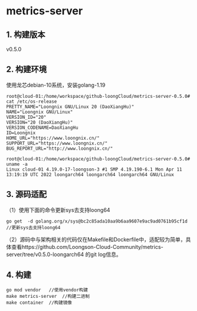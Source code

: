 # metrics-server

## 1. 构建版本
v0.5.0

## 2. 构建环境
使用龙芯debian-10系统，安装golang-1.19
```
root@cloud-01:/home/workspace/github-loongCloud/metrics-server-0.5.0# cat /etc/os-release 
PRETTY_NAME="Loongnix GNU/Linux 20 (DaoXiangHu)"
NAME="Loongnix GNU/Linux"
VERSION_ID="20"
VERSION="20 (DaoXiangHu)"
VERSION_CODENAME=DaoXiangHu
ID=Loongnix
HOME_URL="https://www.loongnix.cn/"
SUPPORT_URL="https://www.loongnix.cn/"
BUG_REPORT_URL="http://www.loongnix.cn/"
```
```
root@cloud-01:/home/workspace/github-loongCloud/metrics-server-0.5.0# uname -a
Linux cloud-01 4.19.0-17-loongson-3 #1 SMP 4.19.190-6.1 Mon Apr 11 13:19:19 UTC 2022 loongarch64 loongarch64 loongarch64 GNU/Linux
```

## 3. 源码适配
（1）使用下面的命令更新sys去支持loong64
```
go get  -d golang.org/x/sys@bc2c85ada10aa9b6aa9607e9ac9ad0761b95cf1d  //更新sys去支持loong64
```
（2）源码中与架构相关的代码仅在Makefile和Dockerfile中，适配较为简单，具体查看https://github.com/Loongson-Cloud-Community/metrics-server/tree/v0.5.0-loongarch64 的git log信息。      

## 4. 构建
```
go mod vendor   //使用vendor构建
make metrics-server  //构建二进制
make container  //构建镜像
```
